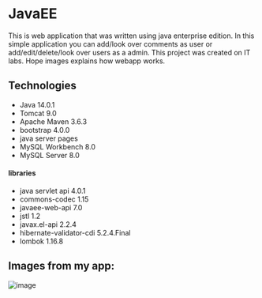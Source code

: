 # JavaEE
This is web application that was written using java enterprise edition. In this simple application you can add/look over comments as user or add/edit/delete/look over users
as a admin. This project was created on IT labs. Hope images explains how webapp works.

## Technologies
- Java 14.0.1
- Tomcat 9.0
- Apache Maven 3.6.3
- bootstrap 4.0.0
- java server pages
- MySQL Workbench 8.0
- MySQL Server 8.0

#### libraries
- java servlet api 4.0.1
- commons-codec 1.15
- javaee-web-api 7.0
- jstl 1.2
- javax.el-api 2.2.4
- hibernate-validator-cdi 5.2.4.Final
- lombok 1.16.8

## Images from my app:

![image](https://user-images.githubusercontent.com/73463891/115876238-583d2400-a446-11eb-84aa-f918d4ad8326.png)
